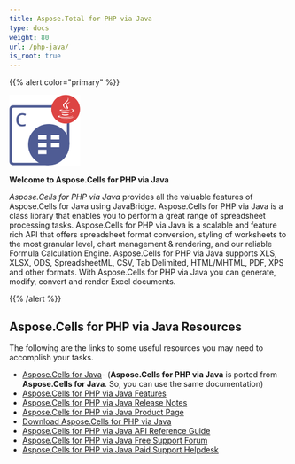 ```yaml
---
title: Aspose.Total for PHP via Java
type: docs
weight: 80
url: /php-java/
is_root: true
---
```


{{% alert color="primary" %}}

![Aspose.Cells for PHP via Java](aspose_cells-for-php-java.png)

**Welcome to Aspose.Cells for PHP via Java**

_Aspose.Cells for PHP via Java_ provides all the valuable features of Aspose.Cells for Java using JavaBridge. Aspose.Cells for PHP via Java is a class library that enables you to perform a great range of spreadsheet processing tasks. Aspose.Cells for PHP via Java is a scalable and feature rich API that offers spreadsheet format conversion, styling of worksheets to the most granular level, chart management & rendering, and our reliable Formula Calculation Engine. Aspose.Cells for PHP via Java supports XLS, XLSX, ODS, SpreadsheetML, CSV, Tab Delimited, HTML/MHTML, PDF, XPS and other formats. With Aspose.Cells for PHP via Java you can generate, modify, convert and render Excel documents.

{{% /alert %}}

## **Aspose.Cells for PHP via Java Resources**

The following are the links to some useful resources you may need to accomplish your tasks.

- [Aspose.Cells for Java](https://docs.aspose.com/cells/java/)- (**Aspose.Cells for PHP via Java** is ported from **Aspose.Cells for Java**. So, you can use the same documentation)
- [Aspose.Cells for PHP via Java Features](https://docs.aspose.com/cells/phpjava/features/)
- [Aspose.Cells for PHP via Java Release Notes](https://docs.aspose.com/cells/phpjava/release-notes/)
- [Aspose.Cells for PHP via Java Product Page](https://products.aspose.com/cells/php-java/)
- [Download Aspose.Cells for PHP via Java](https://releases.aspose.com/cells/php/)
- [Aspose.Cells for PHP via Java API Reference Guide](https://reference.aspose.com/cells/php)
- [Aspose.Cells for PHP via Java Free Support Forum](https://forum.aspose.com/)
- [Aspose.Cells for PHP via Java Paid Support Helpdesk](https://helpdesk.aspose.com/)



